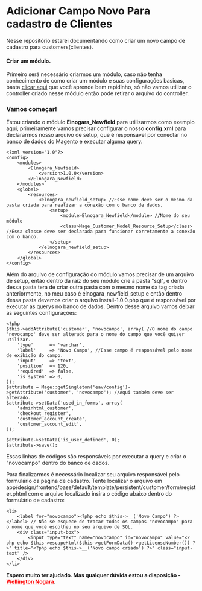 <h1>Adicionar Campo Novo Para cadastro de Clientes</h1>
Nesse repositório estarei documentando como criar um novo campo de cadastro para customers(clientes).<br>

<h4>Criar um módulo.</h4>
Primeiro será necessário criarmos um módulo, caso não tenha conhecimento de como criar um módulo e suas configurações basicas, basta <a href="https://github.com/ElNogara/Primeiro-Modulo-Magento-1">clicar aqui</a> que você aprende bem rapidinho, só não vamos utilizar o controller criado nesse módulo então pode retirar o arquivo do controller.


<h3>Vamos começar!</h3>

Estou criando o módulo <strong>Elnogara_Newfield</strong> para utilizarmos como exemplo aqui, primeiramente vamos precisar configurar o nosso <strong>config.xml</strong> para declararmos nosso arquivo de setup, que é responsável por conectar no banco de dados do Magento e executar alguma query.

```
<?xml version="1.0"?>
<config>
    <modules>
        <Elnogara_Newfield>
            <version>1.0.0</version>
        </Elnogara_Newfield>
    </modules>
    <global>
        <resources>
            <elnogara_newfield_setup> //Esse nome deve ser o mesmo da pasta criada para realizar a conexão com o banco de dados.
                <setup>
                    <module>Elnogara_Newfield</module> //Nome do seu módulo
                    <class>Mage_Customer_Model_Resource_Setup</class> //Essa classe deve ser declarada para funcionar corretamente a conexão com o banco.
                </setup>
            </elnogara_newfield_setup>
        </resources>
    </global>
</config>
```

Além do arquivo de configuração do módulo vamos precisar de um arquivo de setup, então dentro da raiz do seu módulo crie a pasta "sql", e dentro dessa pasta tera de criar outra pasta com o mesmo nome da tag criada anteriormente, no meu caso é elnogara_newfield_setup e então dentro dessa pasta devemos criar o arquivo install-1.0.0.php que é responsável por executar as querys no banco de dados.
Dentro desse arquivo vamos deixar as seguintes configurações:

```
<?php
$this->addAttribute('customer', 'novocampo', array( //O nome do campo 'novocampo' deve ser alterado para o nome do campo que você quiser utilizar.
    'type'      => 'varchar',
    'label'     => 'Novo Campo', //Esse campo é responsável pelo nome de exibição do campo.
    'input'     => 'text',
    'position'  => 120,
    'required'  => false,
    'is_system' => 0,
));
$attribute = Mage::getSingleton('eav/config')->getAttribute('customer', 'novocampo'); //Aqui também deve ser alterado.
$attribute->setData('used_in_forms', array(
    'adminhtml_customer',
    'checkout_register',
    'customer_account_create',
    'customer_account_edit',
));

$attribute->setData('is_user_defined', 0);
$attribute->save();
```
Essas linhas de códigos são responsáveis por executar a query e criar o "novocampo" dentro do banco de dados.

Para finalizarmos é necessário localizar seu arquivo responsável pelo formulário da pagina de cadastro. Tente localizar o arquivo em app/design/frontend/base/default/template/persistent/customer/form/register.phtml com o arquivo localizado insira o código abaixo dentro do formulário de cadastro:
```
<li>
    <label for="novocampo"><?php echo $this->__('Novo Campo') ?></label> // Não se esquece de trocar todos os campos "novocampo" para o nome que você escolheu no seu arquivo de SQL.
    <div class="input-box">
        <input type="text" name="novocampo" id="novocampo" value="<?php echo $this->escapeHtml($this->getFormData()->getLicenseNumber()) ?>" title="<?php echo $this->__('Novo campo criado') ?>" class="input-text" />
    </div>
</li>
```

<strong>Espero muito ter ajudado. Mas qualquer dúvida estou a disposição - <a href="https://wellingtonnogara.com/" style="color: red;">Wellington Nogara</a>.</strong>
